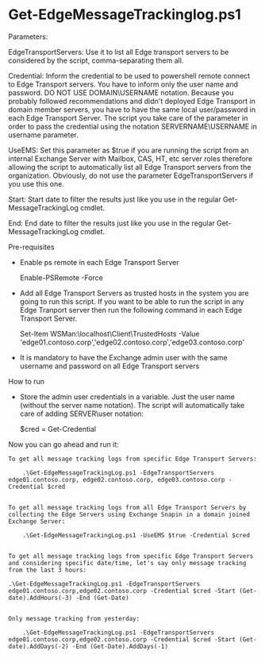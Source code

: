 # Get-EdgeMessageTrackinglog.ps1

Parameters:

EdgeTransportServers: Use it to list all Edge transport servers to be considered by the script, comma-separating them all.

Credential: Inform the credential to be used to powershell remote connect to Edge Transport servers. You have to inform only the user name and password. DO NOT USE DOMAIN\USERNAME notation. Because you probably followed recommendations and didn't deployed Edge Transport in domain member servers, you have to have the same local user/password in each Edge Transport Server. The script you take care of the parameter in order to pass the credential using the notation SERVERNAME\USERNAME in username parameter.

UseEMS: Set this parameter as $true if you are running the script from an internal Exchange Server with Mailbox, CAS, HT, etc server roles therefore allowing the script to automatically list all Edge Transport servers from the organization. Obviously, do not use the parameter EdgeTransportServers if you use this one.

Start: Start date to filter the results just like you use in the regular Get-MessageTrackingLog cmdlet.

End: End date to filter the results just like you use in the regular Get-MessageTrackingLog cmdlet.


Pre-requisites

 - Enable ps remote in each Edge Transport Server

    Enable-PSRemote -Force

 - Add all Edge Transport Servers as trusted hosts in the system you are going to run this script. If you want to be able to run the script in any Edge Tranport server then run the following command in each Edge Transport Server.

    Set-Item WSMan:\localhost\Client\TrustedHosts -Value 'edge01.contoso.corp','edge02.contoso.corp','edge03.contoso.corp'

 - It is mandatory to have the Exchange admin user with the same username and password on all Edge Transport servers    


How to run

 - Store the admin user credentials in a variable. Just the user name (without the server name notation). The script will automatically take care of adding SERVER\user notation:

    $cred = Get-Credential


Now you can go ahead and run it:

    To get all message tracking logs from specific Edge Transport Servers:

        .\Get-EdgeMessageTrackingLog.ps1 -EdgeTransportServers edge01.contoso.corp, edge02.contoso.corp, edge03.contoso.corp -Credential $cred


    To get all message tracking logs from all Edge Transport Servers by collecting the Edge Servers using Exchange Snapin in a domain joined Exchange Server:
    
        .\Get-EdgeMessageTrackingLog.ps1 -UseEMS $true -Credential $cred


    To get all message tracking logs from specific Edge Transport Servers and considering specific date/time, let's say only message tracking from the last 3 hours:

    .\Get-EdgeMessageTrackingLog.ps1 -EdgeTransportServers edge01.contoso.corp,edge02.contoso.corp -Credential $cred -Start (Get-date).AddHours(-3) -End (Get-Date)


    Only message tracking from yesterday:

        .\Get-EdgeMessageTrackingLog.ps1 -EdgeTransportServers edge01.contoso.corp,edge02.contoso.corp -Credential $cred -Start (Get-date).AddDays(-2) -End (Get-Date).AddDays(-1)
